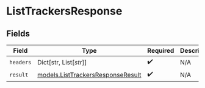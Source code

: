 # ListTrackersResponse


## Fields

| Field                                                                        | Type                                                                         | Required                                                                     | Description                                                                  |
| ---------------------------------------------------------------------------- | ---------------------------------------------------------------------------- | ---------------------------------------------------------------------------- | ---------------------------------------------------------------------------- |
| `headers`                                                                    | Dict[str, List[*str*]]                                                       | :heavy_check_mark:                                                           | N/A                                                                          |
| `result`                                                                     | [models.ListTrackersResponseResult](../models/listtrackersresponseresult.md) | :heavy_check_mark:                                                           | N/A                                                                          |